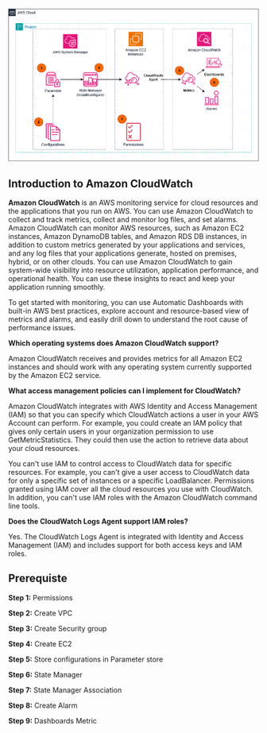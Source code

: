 ![Cloud Watch](static/images/3-Prerequiste/cw.png?featherlight=false&width=60pc)

## Introduction to Amazon CloudWatch

**Amazon CloudWatch** is an AWS monitoring service for cloud resources and the applications that you run on AWS. You can use Amazon CloudWatch to collect and track metrics, collect and monitor log files, and set alarms. Amazon CloudWatch can monitor AWS resources, such as Amazon EC2 instances, Amazon DynamoDB tables, and Amazon RDS DB instances, in addition to custom metrics generated by your applications and services, and any log files that your applications generate, hosted on premises, hybrid, or on other clouds. You can use Amazon CloudWatch to gain system-wide visibility into resource utilization, application performance, and operational health. You can use these insights to react and keep your application running smoothly.

To get started with monitoring, you can use Automatic Dashboards with built-in AWS best practices, explore account and resource-based view of metrics and alarms, and easily drill down to understand the root cause of performance issues.

**Which operating systems does Amazon CloudWatch support?**

Amazon CloudWatch receives and provides metrics for all Amazon EC2 instances and should work with any operating system currently supported by the Amazon EC2 service.


**What access management policies can I implement for CloudWatch?**

Amazon CloudWatch integrates with AWS Identity and Access Management (IAM) so that you can specify which CloudWatch actions a user in your AWS Account can perform. For example, you could create an IAM policy that gives only certain users in your organization permission to use GetMetricStatistics. They could then use the action to retrieve data about your cloud resources.

You can't use IAM to control access to CloudWatch data for specific resources. For example, you can't give a user access to CloudWatch data for only a specific set of instances or a specific LoadBalancer. Permissions granted using IAM cover all the cloud resources you use with CloudWatch. In addition, you can't use IAM roles with the Amazon CloudWatch command line tools.

**Does the CloudWatch Logs Agent support IAM roles?**

Yes. The CloudWatch Logs Agent is integrated with Identity and Access Management (IAM) and includes support for both access keys and IAM roles.

## Prerequiste

**Step 1:** Permissions

**Step 2:** Create VPC

**Step 3:** Create Security group

**Step 4:** Create EC2

**Step 5:** Store configurations in Parameter store

**Step 6:** State Manager

**Step 7:** State Manager Association

**Step 8:** Create Alarm

**Step 9:** Dashboards Metric
